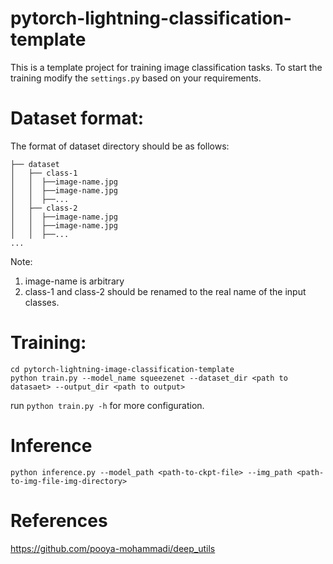 # pytorch-lightning-classification-template

This is a template project for training image classification tasks.
To start the training modify the `settings.py` based on your requirements.

# Dataset format:

The format of dataset directory should be as follows:

```
├── dataset
│   ├── class-1
│   │  ├──image-name.jpg
│   │  ├──image-name.jpg
│   │  ├──...
│   ├── class-2
│   │  ├──image-name.jpg
│   │  ├──image-name.jpg
│   │  ├──...
...
```

Note:

1. image-name is arbitrary
2. class-1 and class-2 should be renamed to the real name of the input classes.

# Training:

```commandline
cd pytorch-lightning-image-classification-template
python train.py --model_name squeezenet --dataset_dir <path to datasaet> --output_dir <path to output>  
```

run `python train.py -h` for more configuration.

# Inference

```commandline
python inference.py --model_path <path-to-ckpt-file> --img_path <path-to-img-file-img-directory>
```

# References

https://github.com/pooya-mohammadi/deep_utils